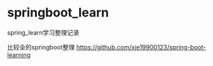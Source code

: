 # springboot_learn
spring_learn学习整理记录


比较全的springboot整理 
https://github.com/xie19900123/spring-boot-learning
